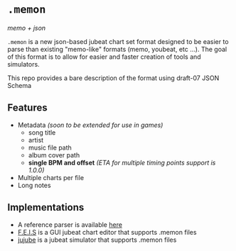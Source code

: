 # `.memon`
*memo + json*

`.memon` is a new json-based jubeat chart set format designed to be easier to parse than existing "memo-like" formats (memo, youbeat, etc ...). The goal of this format is to allow for easier and faster creation of tools and simulators.

This repo provides a bare description of the format using draft-07 JSON Schema

## Features
- Metadata *(soon to be extended for use in games)*
    - song title
    - artist
    - music file path
    - album cover path
    - **single BPM and offset** *(ETA for multiple timing points support is 1.0.0)*
- Multiple charts per file
- Long notes

## Implementations
- A reference parser is available [here](https://github.com/Stepland/memoncpp)
- [F.E.I.S](https://github.com/Stepland/F.E.I.S.) is a GUI jubeat chart editor that supports .memon files
- [jujube](https://github.com/Stepland/jujube) is a jubeat simulator that supports .memon files
